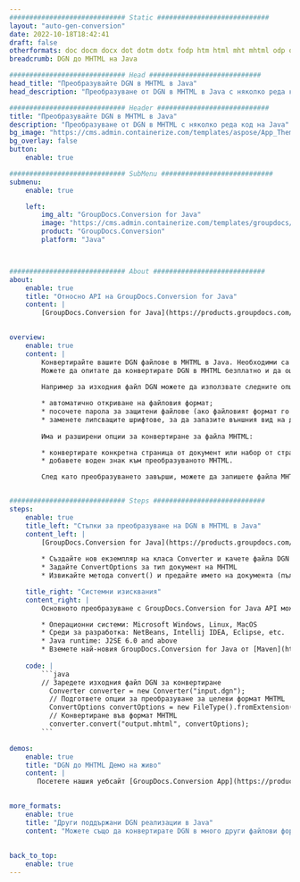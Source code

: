 ```yaml
---
############################# Static ############################
layout: "auto-gen-conversion"
date: 2022-10-18T18:42:41
draft: false
otherformats: doc docm docx dot dotm dotx fodp htm html mht mhtml odp odt otp pot potm potx pps ppsm ppsx ppt pptm pptx rtf
breadcrumb: DGN до MHTML на Java

############################# Head ############################
head_title: "Преобразувайте DGN в MHTML в Java"
head_description: "Преобразуване от DGN в MHTML в Java с няколко реда код. Конвертирайте над 160 файлови формата с помощта на API за конвертиране на документи GroupDocs за Java"

############################# Header ############################
title: "Преобразувайте DGN в MHTML в Java"
description: "Преобразуване от DGN в MHTML с няколко реда код на Java"
bg_image: "https://cms.admin.containerize.com/templates/aspose/App_Themes/V3/images/bg/header1.png"
bg_overlay: false
button:
    enable: true

############################# SubMenu ############################
submenu:
    enable: true

    left:
        img_alt: "GroupDocs.Conversion for Java"
        image: "https://cms.admin.containerize.com/templates/groupdocs/images/product-logos/90x90-noborder/groupdocs-conversion-java.png"
        product: "GroupDocs.Conversion"
        platform: "Java"



############################# About ############################
about:
    enable: true
    title: "Относно API на GroupDocs.Conversion for Java"
    content: |
        [GroupDocs.Conversion for Java](https://products.groupdocs.com/conversion/java/) е усъвършенстван API за конвертиране на файлов формат за конвертиране между популярни формати на изображения и документи като Microsoft Office, OpenDocument, PDF, HTML, имейл, CAD. и много повече само с няколко реда код. Вграденият API автоматично открива форматите на оригиналните документи и предлага много опции за персонализиране на преобразуваните документи. Заедно с функцията за извличане на информация от документ, той също поддържа кеширане на резултатите от конвертирането на локалния диск по подразбиране. Всеки тип кеш памет обаче може да се поддържа чрез внедряване на съответните интерфейси - Amazon S3, Dropbox, Google Drive, Windows Azure, Reddis или всякакви други.
    

overview:
    enable: true
    content: |
        Конвертирайте вашите DGN файлове в MHTML в Java. Необходими са само няколко реда код Java на всяка платформа по ваш избор, като Windows, Linux, macOS.
        Можете да опитате да конвертирате DGN в MHTML безплатно и да оцените качеството на резултатите от конвертирането. Заедно с прости скриптове за конвертиране на файлове, можете да опитате по-сложни опции за зареждане на изходния файл DGN и съхраняване на изхода MHTML. 
        
        Например за изходния файл DGN можете да използвате следните опции за зареждане:

        * автоматично откриване на файловия формат;
        * посочете парола за защитени файлове (ако файловият формат го поддържа);
        * заменете липсващите шрифтове, за да запазите външния вид на документа.
        
        Има и разширени опции за конвертиране за файла MHTML:

        * конвертирате конкретна страница от документ или набор от страници;
        * добавете воден знак към преобразуваното MHTML.

        След като преобразуването завърши, можете да запишете файла MHTML във вашия локален файлов път или в хранилище на трета страна, като FTP, Amazon S3, Google Drive, Dropbox и т.н. Моля, обърнете внимание - за да конвертирате DGN до MHTML, не е необходимо да инсталирате допълнителен софтуер, като MS Office, Open Office, Adobe Acrobat Reader и др.


############################# Steps ############################
steps:
    enable: true
    title_left: "Стъпки за преобразуване на DGN в MHTML в Java"
    content_left: |
        [GroupDocs.Conversion for Java](https://products.groupdocs.com/conversion/java/) позволява на разработчиците лесно да конвертират файл DGN в MHTML с няколко реда код.
        
        * Създайте нов екземпляр на класа Converter и качете файла DGN с пълния път
        * Задайте ConvertOptions за тип документ на MHTML
        * Извикайте метода convert() и предайте името на документа (пълния път) и формата (MHTML) като параметър

    title_right: "Системни изисквания"
    content_right: |
        Основното преобразуване с GroupDocs.Conversion for Java API може да се извърши само с няколко реда код. Нашите API се поддържат на всички основни платформи и операционни системи. Преди да изпълните кода по-долу, уверете се, че имате следните предпоставки, инсталирани на вашата система.

        * Операционни системи: Microsoft Windows, Linux, MacOS
        * Среди за разработка: NetBeans, Intellij IDEA, Eclipse, etc.
        * Java runtime: J2SE 6.0 and above
        * Вземете най-новия GroupDocs.Conversion for Java от [Maven](https://repository.groupdocs.com/webapp/#/artifacts/browse/tree/General/repo/com/groupdocs/groupdocs-conversion)
         
    code: |
        ```java    
        // Заредете изходния файл DGN за конвертиране
          Converter converter = new Converter("input.dgn");
          // Подгответе опции за преобразуване за целеви формат MHTML
          ConvertOptions convertOptions = new FileType().fromExtension("mhtml").getConvertOptions();
          // Конвертиране във формат MHTML
          converter.convert("output.mhtml", convertOptions);
        ```

demos:
    enable: true
    title: "DGN до MHTML Демо на живо"
    content: |
       Посетете нашия уебсайт [GroupDocs.Conversion App](https://products.groupdocs.app/conversion/family) и опитайте DGN към MHTML преобразуване сега. Безплатната демонстрация има следните предимства
          

more_formats:
    enable: true
    title: "Други поддържани DGN реализации в Java"
    content: "Можете също да конвертирате DGN в много други файлови формати. Моля, вижте списъка по-долу."
       
       
back_to_top:
    enable: true
---
```

